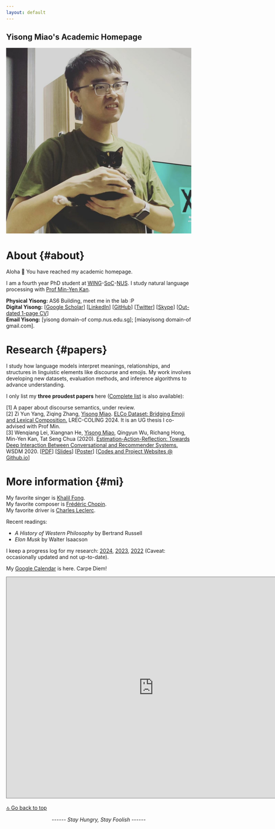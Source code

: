 ```yaml
---
layout: default
---
```


## Yisong Miao's Academic Homepage

<img class="profile-picture" src="photo-2023.jpg">

# About {#about}

Aloha 👋 You have reached my academic homepage. 

I am a fourth year PhD student at [WING](https://wing.comp.nus.edu.sg/)-[SoC](https://comp.nus.edu.sg/)-[NUS](https://nus.edu.sg/). I study natural language processing with [Prof Min-Yen Kan](https://www.comp.nus.edu.sg/~kanmy). 

**Physical Yisong:** AS6 Building, meet me in the lab :P <br>**Digital Yisong:** [[Google Scholar](http://scholar.google.com/citations?user=a-oIKBoAAAAJ&hl=en)]  [[LinkedIn](https://www.linkedin.com/in/yisongmiao/)]  [[GitHub](https://github.com/YisongMiao/)] [[Twitter](https://twitter.com/yisongmiao)]  [[Skype](live:miaoyisong)] [[Out-dated 1-page CV](https://yisong.me/Yisong-CV-2021-Feb.pdf)]<br>**Email Yisong:** [yisong domain-of comp.nus.edu.sg]; [miaoyisong domain-of gmail.com].<br>

# Research {#papers}
I study how language models interpret meanings, relationships, and structures in linguistic elements like discourse and emojis. 
My work involves developing new datasets, evaluation methods, and inference algorithms to advance understanding.

I only list my **three proudest papers** here ([Complete list](papers) is also available):

[1] A paper about discourse semantics, under review. <br>
[2] Zi Yun Yang, Ziqing Zhang, <u>Yisong Miao</u>. <u>ELCo Dataset: Bridging Emoji and Lexical Composition.</u> LREC-COLING 2024. It is an UG thesis I co-advised with Prof Min. <br>
[3] Wenqiang Lei, Xiangnan He, <u>Yisong Miao</u>, Qingyun Wu, Richang Hong, Min-Yen Kan, Tat Seng Chua (2020). <u>Estimation-Action-Reflection: Towards Deep Interaction Between Conversational and Recommender Systems.</u> WSDM 2020. [[PDF](https://yisong.me/publications/wsdm20-EARS.pdf)]  [[Slides](https://ear-conv-rec.github.io/EAR-slides-wsdm.pdf)] [[Poster](https://ear-conv-rec.github.io/EAR-poster-wsdm.pdf)]  [[Codes and Project Websites @ Github.io](https://ear-conv-rec.github.io/)] 


# More information {#mi}
My favorite singer is [Khalil Fong](https://khalilfong.com).<br>My favorite composer is [Frédéric Chopin](https://youtu.be/UcOjKXIR8Iw?si=a60Lmo8h_NIYPAxS).<br>My favorite driver is [Charles Leclerc](https://youtu.be/h-ce3gPMsGc?si=JC0MY-DFGm3AKzXw).


Recent readings:
- *A History of Western Philosophy* by Bertrand Russell
- *Elon Musk* by Walter Isaacson

I keep a progress log for my research: [2024](log/2024), [2023](log/2023), [2022](log/2022) (Caveat: occasionally updated and not up-to-date). 

My [Google Calendar](#calendar) is here. Carpe Diem!<br>

<dev>

<center>
<iframe src="https://calendar.google.com/calendar/embed?height=600&amp;wkst=1&amp;bgcolor=%23ffffff&amp;ctz=Asia%2FManila&amp;src=ZTNvcTIwbXBqYzMyMDc4OG1zajNpZm84M3NAZ3JvdXAuY2FsZW5kYXIuZ29vZ2xlLmNvbQ&amp;color=%23039BE5" style="border:solid 1px #777" width="800" height="600" frameborder="0" scrolling="no"></iframe>
</center>
</dev>



[🔝 Go back to top](#about)



<script type="text/javascript" id="clustrmaps" src="//cdn.clustrmaps.com/map_v2.js?cl=ffffff&w=200&t=tt&d=edk2D6NRWsf3yF00Cbk3Ts8MR2oVgXMDSn-oFxUPJ_8&co=1cb2f2&cmo=3acc3a&cmn=ff5353&ct=ffffff"></script>



<center><i>------ Stay Hungry, Stay Foolish ------</i><br><br><br></center>

